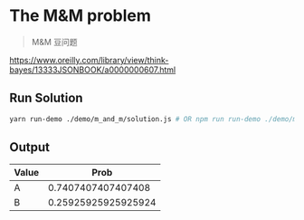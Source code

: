 # The M&M problem

> M&M 豆问题

<https://www.oreilly.com/library/view/think-bayes/13333JSONBOOK/a0000000607.html>

## Run Solution

```bash
yarn run-demo ./demo/m_and_m/solution.js # OR npm run run-demo ./demo/m_and_m/solution.js
```

## Output

| Value | Prob                |
| ----- | ------------------- |
| A     | 0.7407407407407408  |
| B     | 0.25925925925925924 |
